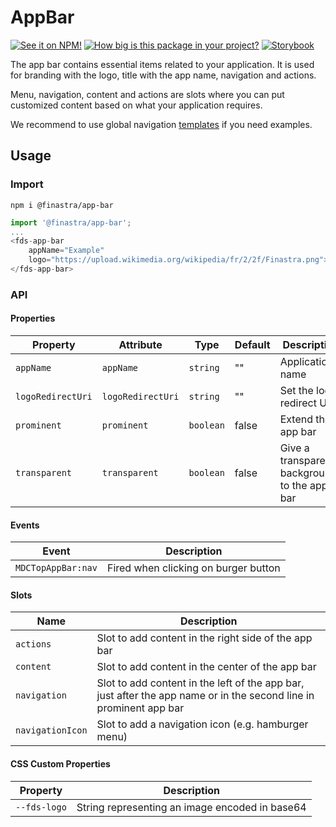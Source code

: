 # AppBar
[![See it on NPM!](https://img.shields.io/npm/v/@finastra/app-bar?style=for-the-badge)](https://www.npmjs.com/package/@finastra/app-bar)
[![How big is this package in your project?](https://img.shields.io/bundlephobia/minzip/@finastra/app-bar?style=for-the-badge)](https://bundlephobia.com/result?p=@finastra/app-bar)
[![Storybook](https://shields.io/badge/-Play%20with%20this%20web%20component-2a0481?logo=storybook&style=for-the-badge)](https://finastra.github.io/finastra-design-system/?path=/story/navigation-app-bar--default)

The app bar contains essential items related to your application. It is used for branding with the logo, title with the app name, navigation and actions.

Menu, navigation, content and actions are slots where you can put customized content based on what your application requires.

We recommend to use global navigation [templates](https://finastra.github.io/finastra-design-system/?path=/story/patterns-global-nav--default) if you need examples.

## Usage

### Import

```
npm i @finastra/app-bar
```

```ts
import '@finastra/app-bar';
...
<fds-app-bar
    appName="Example" 
    logo="https://upload.wikimedia.org/wikipedia/fr/2/2f/Finastra.png">
</fds-app-bar>
```

### API
<!-- DOC -->
#### Properties

| Property          | Attribute         | Type      | Default | Description                                  |
|-------------------|-------------------|-----------|---------|----------------------------------------------|
| `appName`         | `appName`         | `string`  | ""      | Application's name                           |
| `logoRedirectUri` | `logoRedirectUri` | `string`  | ""      | Set the logo redirect Uri                    |
| `prominent`       | `prominent`       | `boolean` | false   | Extend the app bar                           |
| `transparent`     | `transparent`     | `boolean` | false   | Give a transparent background to the app bar |

#### Events

| Event              | Description                          |
|--------------------|--------------------------------------|
| `MDCTopAppBar:nav` | Fired when clicking on burger button |

#### Slots

| Name             | Description                                      |
|------------------|--------------------------------------------------|
| `actions`        | Slot to add content in the right side of the app bar |
| `content`        | Slot to add content in the center of the app bar |
| `navigation`     | Slot to add content in the left of the app bar, just after the app name or in the second line in prominent app bar |
| `navigationIcon` | Slot to add a navigation icon (e.g. hamburger menu) |

#### CSS Custom Properties

| Property     | Description                                    |
|--------------|------------------------------------------------|
| `--fds-logo` | String representing an image encoded in base64 |
<!-- /DOC -->